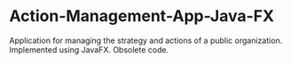 # Action-Management-App-Java-FX
Application for managing the strategy and actions of a public organization. Implemented using JavaFX. Obsolete code.
